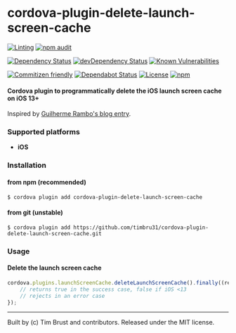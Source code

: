 # cordova-plugin-delete-launch-screen-cache

[![Linting](https://github.com/timbru31/cordova-plugin-delete-launch-screen-cache/workflows/Linting/badge.svg)](https://github.com/timbru31/cordova-plugin-delete-launch-screen-cache/actions?query=workflow%3ALinting)
[![npm audit](https://github.com/timbru31/cordova-plugin-delete-launch-screen-cache/workflows/Security/badge.svg)](https://github.com/timbru31/cordova-plugin-delete-launch-screen-cache/actions?query=workflow%3ASecurity)

[![Dependency Status](https://david-dm.org/timbru31/cordova-plugin-delete-launch-screen-cache.svg)](https://david-dm.org/timbru31/cordova-plugin-delete-launch-screen-cache)
[![devDependency Status](https://david-dm.org/timbru31/cordova-plugin-delete-launch-screen-cache/dev-status.svg)](https://david-dm.org/timbru31/cordova-plugin-delete-launch-screen-cache#info=devDependencies)
[![Known Vulnerabilities](https://snyk.io/test/github/timbru31/cordova-plugin-delete-launch-screen-cache/badge.svg)](https://snyk.io/test/github/timbru31/cordova-plugin-delete-launch-screen-cache)

[![Commitizen friendly](https://img.shields.io/badge/commitizen-friendly-brightgreen.svg)](https://commitizen.github.io/cz-cli/)
[![Dependabot Status](https://api.dependabot.com/badges/status?host=github&repo=timbru31/cordova-plugin-delete-launch-screen-cache)](https://dependabot.com)
[![License](https://img.shields.io/badge/License-MIT-blue.svg)](LICENSE)
[![npm](https://img.shields.io/npm/v/cordova-plugin-delete-launch-screen-cache.svg)](https://www.npmjs.com/package/cordova-plugin-delete-launch-screen-cache)

#### Cordova plugin to programmatically delete the iOS launch screen cache on iOS 13+

Inspired by [Guilherme Rambo's blog entry](https://rambo.codes/posts/2019-12-09-clearing-your-apps-launch-screen-cache-on-ios).

### Supported platforms

-   **iOS**

### Installation

#### from npm (recommended)

`$ cordova plugin add cordova-plugin-delete-launch-screen-cache`

#### from git (unstable)

`$ cordova plugin add https://github.com/timbru31/cordova-plugin-delete-launch-screen-cache.git`

### Usage

#### Delete the launch screen cache

```js
cordova.plugins.launchScreenCache.deleteLaunchScreenCache().finally((result) => {
    // returns true in the success case, false if iOS <13
    // rejects in an error case
});
```

---

Built by (c) Tim Brust and contributors. Released under the MIT license.
